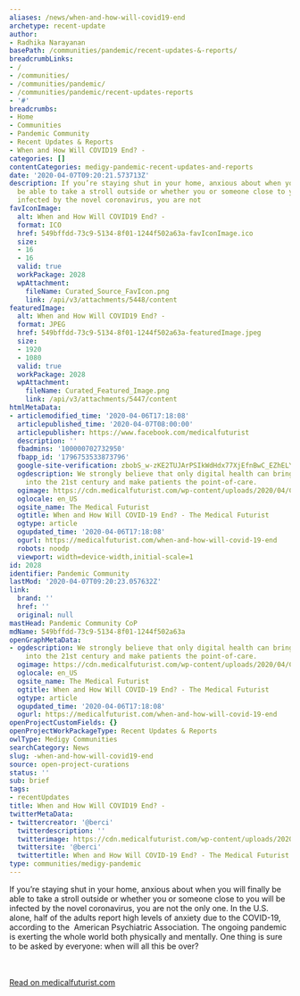 ```yaml
---
aliases: /news/when-and-how-will-covid19-end
archetype: recent-update
author:
- Radhika Narayanan
basePath: /communities/pandemic/recent-updates-&-reports/
breadcrumbLinks:
- /
- /communities/
- /communities/pandemic/
- /communities/pandemic/recent-updates-reports
- '#'
breadcrumbs:
- Home
- Communities
- Pandemic Community
- Recent Updates & Reports
- When and How Will COVID19 End? -
categories: []
contentCategories: medigy-pandemic-recent-updates-and-reports
date: '2020-04-07T09:20:21.573713Z'
description: If you’re staying shut in your home, anxious about when you will finally
  be able to take a stroll outside or whether you or someone close to you will be
  infected by the novel coronavirus, you are not
favIconImage:
  alt: When and How Will COVID19 End? -
  format: ICO
  href: 549bffdd-73c9-5134-8f01-1244f502a63a-favIconImage.ico
  size:
  - 16
  - 16
  valid: true
  workPackage: 2028
  wpAttachment:
    fileName: Curated_Source_FavIcon.png
    link: /api/v3/attachments/5448/content
featuredImage:
  alt: When and How Will COVID19 End? -
  format: JPEG
  href: 549bffdd-73c9-5134-8f01-1244f502a63a-featuredImage.jpeg
  size:
  - 1920
  - 1080
  valid: true
  workPackage: 2028
  wpAttachment:
    fileName: Curated_Featured_Image.png
    link: /api/v3/attachments/5447/content
htmlMetaData:
- articlemodified_time: '2020-04-06T17:18:08'
  articlepublished_time: '2020-04-07T08:00:00'
  articlepublisher: https://www.facebook.com/medicalfuturist
  description: ''
  fbadmins: '100000702732950'
  fbapp_id: '1796753533873796'
  google-site-verification: zbobS_w-zKE2TUJArPSIkWdHdx77XjEfnBwC_EZhELY
  ogdescription: We strongly believe that only digital health can bring healthcare
    into the 21st century and make patients the point-of-care.
  ogimage: https://cdn.medicalfuturist.com/wp-content/uploads/2020/04/COVID-end-small.png
  oglocale: en_US
  ogsite_name: The Medical Futurist
  ogtitle: When and How Will COVID-19 End? - The Medical Futurist
  ogtype: article
  ogupdated_time: '2020-04-06T17:18:08'
  ogurl: https://medicalfuturist.com/when-and-how-will-covid-19-end
  robots: noodp
  viewport: width=device-width,initial-scale=1
id: 2028
identifier: Pandemic Community
lastMod: '2020-04-07T09:20:23.057632Z'
link:
  brand: ''
  href: ''
  original: null
mastHead: Pandemic Community CoP
mdName: 549bffdd-73c9-5134-8f01-1244f502a63a
openGraphMetaData:
- ogdescription: We strongly believe that only digital health can bring healthcare
    into the 21st century and make patients the point-of-care.
  ogimage: https://cdn.medicalfuturist.com/wp-content/uploads/2020/04/COVID-end-small.png
  oglocale: en_US
  ogsite_name: The Medical Futurist
  ogtitle: When and How Will COVID-19 End? - The Medical Futurist
  ogtype: article
  ogupdated_time: '2020-04-06T17:18:08'
  ogurl: https://medicalfuturist.com/when-and-how-will-covid-19-end
openProjectCustomFields: {}
openProjectWorkPackageType: Recent Updates & Reports
owlType: Medigy Communities
searchCategory: News
slug: -when-and-how-will-covid19-end
source: open-project-curations
status: ''
sub: brief
tags:
- recentUpdates
title: When and How Will COVID19 End? -
twitterMetaData:
- twittercreator: '@berci'
  twitterdescription: ''
  twitterimage: https://cdn.medicalfuturist.com/wp-content/uploads/2020/04/COVID-end-small.png
  twittersite: '@berci'
  twittertitle: When and How Will COVID-19 End? - The Medical Futurist
type: communities/medigy-pandemic
---
```


If you’re staying shut in your home, anxious about when you will finally be able to take a stroll outside or whether you or someone close to you will be infected by the novel coronavirus, you are not the only one. In the U.S. alone, half of the adults report high levels of anxiety due to the COVID-19, according to the  American Psychiatric Association. The ongoing pandemic is exerting the whole world both physically and mentally. One thing is sure to be asked by everyone: when will all this be over?

<br><br><a target="_blank" href=https://medicalfuturist.com/when-and-how-will-covid-19-end/>Read on medicalfuturist.com</a>